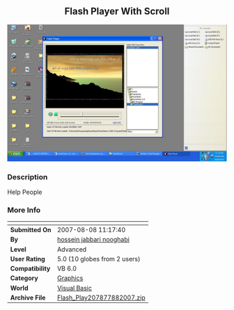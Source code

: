 ﻿<div align="center">

## Flash Player With Scroll

<img src="PIC200788166293531.JPG">
</div>

### Description

Help People
 
### More Info
 


<span>             |<span>
---                |---
**Submitted On**   |2007-08-08 11:17:40
**By**             |[hossein jabbari nooghabi](https://github.com/Planet-Source-Code/PSCIndex/blob/master/ByAuthor/hossein-jabbari-nooghabi.md)
**Level**          |Advanced
**User Rating**    |5.0 (10 globes from 2 users)
**Compatibility**  |VB 6\.0
**Category**       |[Graphics](https://github.com/Planet-Source-Code/PSCIndex/blob/master/ByCategory/graphics__1-46.md)
**World**          |[Visual Basic](https://github.com/Planet-Source-Code/PSCIndex/blob/master/ByWorld/visual-basic.md)
**Archive File**   |[Flash\_Play207877882007\.zip](https://github.com/Planet-Source-Code/hossein-jabbari-nooghabi-flash-player-with-scroll__1-69119/archive/master.zip)








